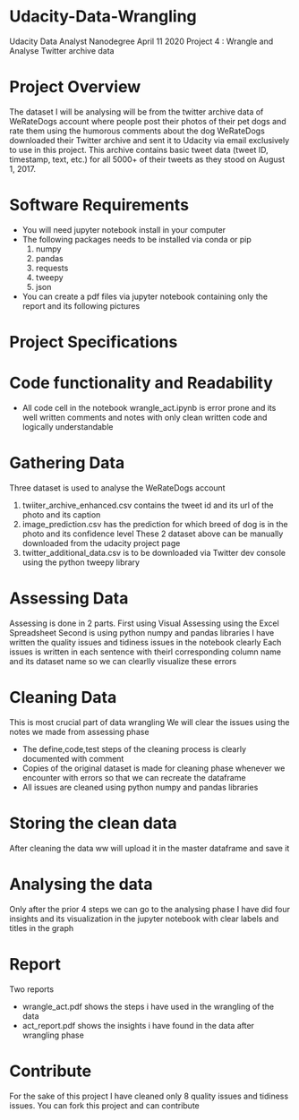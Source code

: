 # Udacity-Data-Wrangling
Udacity Data Analyst Nanodegree April 11 2020
Project 4 : Wrangle and Analyse Twitter archive data

# Project Overview
The dataset I will be analysing will be from the twitter archive data of WeRateDogs account where people post their photos of their pet dogs and rate them using the humorous comments about the dog
WeRateDogs downloaded their Twitter archive and sent it to Udacity via email exclusively to use in this project. This archive contains basic tweet data (tweet ID, timestamp, text, etc.) for all 5000+ of their tweets as they stood on August 1, 2017.

# Software Requirements
* You will need jupyter notebook install in your computer
* The following packages needs to be installed via conda or pip
  1. numpy
  2. pandas
  3. requests
  4. tweepy
  5. json
* You can create a pdf files via jupyter notebook containing only the report and its following pictures

# Project Specifications
# Code functionality and Readability
* All code cell in the notebook wrangle_act.ipynb is error prone and its well written comments and notes with only clean written code and logically understandable

# Gathering Data
Three dataset is used to analyse the WeRateDogs account
1. twiiter_archive_enhanced.csv contains the tweet id and its url of the photo and its caption
2. image_prediction.csv has the prediction for which breed of dog is in the photo and its confidence level
These 2 dataset above can be manually downloaded from the udacity project page
3. twitter_additional_data.csv is to be downloaded via Twitter dev console using the python tweepy library 

# Assessing Data
Assessing is done in 2 parts. First using Visual Assessing using the Excel Spreadsheet
Second is using python numpy and pandas libraries
I have written the quality issues and tidiness issues in the notebook clearly
Each issues is written in each sentence with theirl corresponding column name and its dataset name so we can clearlly visualize these errors

# Cleaning Data
This is most crucial part of data wrangling 
We will clear the issues using the notes we made from assessing phase
* The define,code,test steps of the cleaning process is clearly documented with comment
* Copies of the original dataset is made for cleaning phase whenever we encounter with errors so that we can recreate the dataframe
* All issues are cleaned using python numpy and pandas libraries

# Storing the clean data
After cleaning the data ww will upload it in the master dataframe and save it

# Analysing the data
Only after the prior 4 steps we can go to the analysing phase
I have did four insights and its visualization in the jupyter notebook with clear labels and titles in the graph

# Report
Two reports
* wrangle_act.pdf shows the steps i have used in the wrangling of the data
* act_report.pdf shows the insights i have found in the data after wrangling phase

# Contribute
For the sake of this project I have cleaned only 8 quality issues and tidiness issues.
You can fork this project and can contribute
